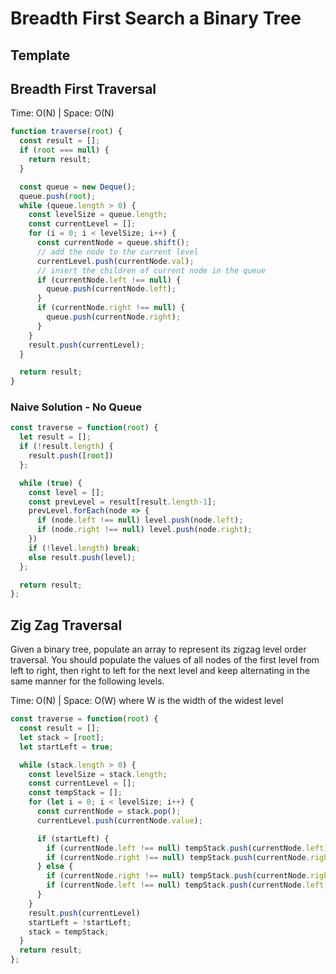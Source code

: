 # Breadth First Search a Binary Tree

## Template

## Breadth First Traversal
Time: O(N) | Space: O(N)
```js
function traverse(root) {
  const result = [];
  if (root === null) {
    return result;
  }

  const queue = new Deque();
  queue.push(root);
  while (queue.length > 0) {
    const levelSize = queue.length;
    const currentLevel = [];
    for (i = 0; i < levelSize; i++) {
      const currentNode = queue.shift();
      // add the node to the current level
      currentLevel.push(currentNode.val);
      // insert the children of current node in the queue
      if (currentNode.left !== null) {
        queue.push(currentNode.left);
      }
      if (currentNode.right !== null) {
        queue.push(currentNode.right);
      }
    }
    result.push(currentLevel);
  }

  return result;
}
```
### Naive Solution - No Queue
```js
const traverse = function(root) {
  let result = [];
  if (!result.length) {
    result.push([root])
  };

  while (true) {
    const level = [];
    const prevLevel = result[result.length-1];
    prevLevel.forEach(node => {
      if (node.left !== null) level.push(node.left);
      if (node.right !== null) level.push(node.right);
    })
    if (!level.length) break;
    else result.push(level);
  };

  return result;
};
```

## Zig Zag Traversal
Given a binary tree, populate an array to represent its zigzag level order traversal. You should populate the values of all nodes of the first level from left to right, then right to left for the next level and keep alternating in the same manner for the following levels.

Time: O(N) | Space: O(W) where W is the width of the widest level
```js
const traverse = function(root) {
  const result = [];
  let stack = [root];
  let startLeft = true;

  while (stack.length > 0) {
    const levelSize = stack.length;
    const currentLevel = [];
    const tempStack = [];
    for (let i = 0; i < levelSize; i++) {
      const currentNode = stack.pop();
      currentLevel.push(currentNode.value);

      if (startLeft) {
        if (currentNode.left !== null) tempStack.push(currentNode.left);
        if (currentNode.right !== null) tempStack.push(currentNode.right);
      } else {
        if (currentNode.right !== null) tempStack.push(currentNode.right);
        if (currentNode.left !== null) tempStack.push(currentNode.left);
      }
    }
    result.push(currentLevel)
    startLeft = !startLeft;
    stack = tempStack;
  }
  return result;
};
```
